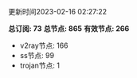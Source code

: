 更新时间2023-02-16 02:27:22

**总订阅: 73**
**总节点: 865**
**有效节点: 266**
- v2ray节点: 166
- ss节点: 99
- trojan节点: 1
